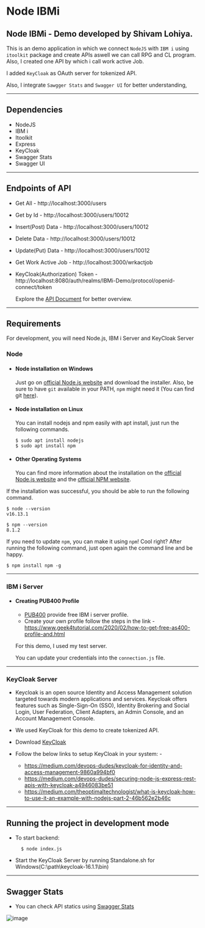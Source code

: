# Node IBMi

## Node IBMi - Demo developed by Shivam Lohiya.
This is an demo application in which we connect `NodeJS` with `IBM i` using `itoolkit` package and create APIs aswell we can call RPG and CL program. Also, I created one API by which i call work active Job. 

I added `KeyCloak` as OAuth server for tokenized API. 

Also, I integrate `Sawgger Stats` and `Swagger UI` for better understanding,

---
## Dependencies

- NodeJS
- IBM i
- Itoolkit
- Express
- KeyCloak
- Swagger Stats
- Swagger UI


---
## Endpoints of API

- Get All - http://localhost:3000/users
- Get by Id - http://localhost:3000/users/10012
- Insert(Post) Data - http://localhost:3000/users/10012
- Delete Data - http://localhost:3000/users/10012
- Update(Put) Data - http://localhost:3000/users/10012
- Get Work Active Job - http://localhost:3000/wrkactjob
- KeyCloak(Authorization) Token - http://localhost:8080/auth/realms/IBMi-Demo/protocol/openid-connect/token

   Explore the [API Document](https://github.com/Shivampio/Node-IBM-i/blob/main/Node%20-%20IBM%20i.postman_collection.json) for better overview.
---
## Requirements

For development, you will need Node.js, IBM i Server and KeyCloak Server

### Node
- #### Node installation on Windows

  Just go on [official Node.js website](https://nodejs.org/) and download the installer.
Also, be sure to have `git` available in your PATH, `npm` might need it (You can find git [here](https://git-scm.com/)).

- #### Node installation on Linux

  You can install nodejs and npm easily with apt install, just run the following commands.

      $ sudo apt install nodejs
      $ sudo apt install npm

- #### Other Operating Systems
  You can find more information about the installation on the [official Node.js website](https://nodejs.org/) and the [official NPM website](https://npmjs.org/).

If the installation was successful, you should be able to run the following command.

    $ node --version
    v16.13.1

    $ npm --version
    8.1.2

If you need to update `npm`, you can make it using `npm`! Cool right? After running the following command, just open again the command line and be happy.

    $ npm install npm -g

---

### IBM i Server
- #### Creating PUB400 Profile
    - [PUB400](pub400.com) provide free IBM i server profile. 
    - Create your own profile follow the steps in the link - https://www.geek4tutorial.com/2020/02/how-to-get-free-as400-profile-and.html

    For this demo, I used my test server.   

    You can update your credentials into the `connection.js` file. 

---

### KeyCloak Server

   - Keycloak is an open source Identity and Access Management solution targeted towards modern applications and services. Keycloak offers features such as Single-Sign-On (SSO), Identity Brokering and Social Login, User Federation, Client Adapters, an Admin Console, and an Account Management Console.

   - We used KeyCloak for this demo to create tokenized API.

   - Download [KeyCloak](https://www.keycloak.org/downloads)

   - Follow the below links to setup KeyCloak in your system: -
     - https://medium.com/devops-dudes/keycloak-for-identity-and-access-management-9860a994bf0
     - https://medium.com/devops-dudes/securing-node-js-express-rest-apis-with-keycloak-a4946083be51
     - https://medium.com/theoptimaltechnologist/what-is-keycloak-how-to-use-it-an-example-with-nodejs-part-2-46b562e2b46c

---

## Running the project in development mode
- To start backend:

        $ node index.js

- Start the KeyCloak Server by running Standalone.sh for Windows(C:\path\keycloak-16.1.1\bin)

---

## Swagger Stats
- You can check API statics using [Swagger Stats](http://localhost:3000/swagger-stats)

![image](https://user-images.githubusercontent.com/60472008/153750616-7aef1ce6-f8a1-476f-ad24-e62ad21bb6c1.png)

